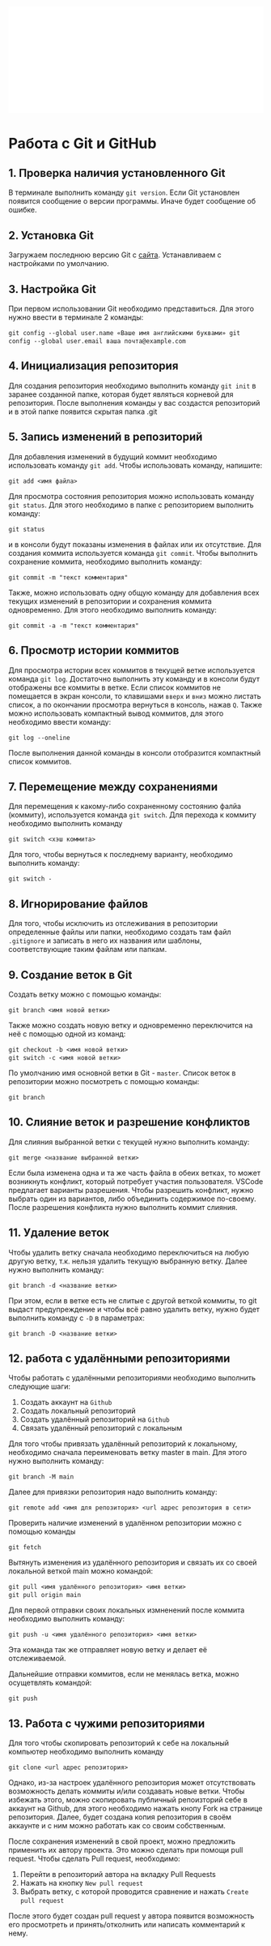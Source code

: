 ![Logo](Git-Logo-White.png)
# Работа с Git и GitHub
## 1. Проверка наличия установленного Git
В терминале выполнить команду `git version`. Если Git установлен появится сообщение о версии программы. Иначе будет сообщение об ошибке.
## 2. Установка Git
Загружаем последнюю версию Git с [сайта](https://git-scm.com/downloads). Устанавливаем с настройками по умолчанию.
## 3. Настройка Git
При первом использовании Git необходимо представиться. Для
этого нужно ввести в терминале 2 команды:
```
git config --global user.name «Ваше имя английскими буквами» git
config --global user.email ваша почта@example.com
```
## 4. Инициализация репозитория
Для создания репозитория необходимо выполнить команду `git init` в заранее созданной папке, которая будет являться корневой для репозитория. После выполнения команды у вас создастся репозиторий и в этой папке появится скрытая папка .git
## 5. Запись изменений в репозиторий
Для добавления изменений в будущий коммит необходимо использовать команду `git add`. Чтобы использовать команду, напишите:
```
git add <имя файла>
```
Для просмотра состояния репозитория можно использовать команду `git status`. Для этого необходимо в папке с репозиторием выполнить команду:
```
git status
```
и в консоли будут показаны изменения в файлах или их отсутствие.
Для создания коммита используется команда `git commit`. Чтобы выполнить сохранение коммита, необходимо выполнить команду:
```
git commit -m "текст комментария"
```
Также, можно использовать одну общую команду для добавления всех текущих изменений в репозитории и сохранения коммита одновременно. Для этого необходимо выполнить команду:
```
git commit -a -m "текст комментария"
```
## 6. Просмотр истории коммитов
Для просмотра истории всех коммитов в текущей ветке используется команда `git log`. Достаточно выполнить эту команду и в консоли будут отображены все коммиты в ветке. Если список коммитов не помещается в экран консоли, то клавишами `вверх` и `вниз` можно листать список, а по окончании просмотра вернуться в консоль, нажав `Q`.
Также можно использовать компактный вывод коммитов, для этого необходимо ввести команду:
```
git log --oneline
```
После выполнения данной команды в консоли отобразится компактный список коммитов.
## 7. Перемещение между сохранениями
Для перемещения к какому-либо сохраненному состоянию фалйа (коммиту), используется команда `git switch`. Для перехода к коммиту необходимо выполнить команду
```
git switch <хэш коммита>
```
Для того, чтобы вернуться к последнему варианту, необходимо выполнить команду:
```
git switch -
```

## 8. Игнорирование файлов
Для того, чтобы исключить из отслеживания в репозитории определенные файлы или папки, необходимо создать там файл `.gitignore` и записать в него их названия или шаблоны, соответствующие таким файлам или папкам. 

## 9. Создание веток в Git
Создать ветку можно с помощью команды: 
```
git branch <имя новой ветки>
```
Также можно создать новую ветку и одновременно переключится на неё с помощью одной из команд:
```
git checkout -b <имя новой ветки>
git switch -c <имя новой ветки>
```
По умолчанию имя основной ветки в Git - `master`.
Список веток в репозитории можно посмотреть с помощью команды:
```
git branch
```

## 10. Слияние веток и разрешение конфликтов
Для слияния выбранной ветки с текущей нужно выполнить команду:
```
git merge <название выбранной ветки>
```

Если была изменена одна и та же часть файла в обеих ветках, то может возникнуть конфликт, который потребует участия пользователя. VSCode предлагает варианты разрешения. Чтобы разрешить конфликт, нужно выбрать один из вариантов, либо объединить содержимое по-своему. 
После разрешения конфликта нужно выполнить коммит слияния.

## 11. Удаление веток
Чтобы удалить ветку сначала необходимо переключиться на любую другую ветку, т.к. нельзя удалить текущую выбранную ветку. Далее нужно выполнить команду:
```
git branch -d <название ветки>
```
При этом, если в ветке есть не слитые с другой веткой коммиты, то git выдаст предупреждение и чтобы всё равно удалить ветку, нужно будет выполнить команду с `-D` в параметрах:
```
git branch -D <название ветки>
```

## 12. работа с удалёнными репозиториями
Чтобы работать с удалёнными репозиториями необходимо выполнить следующие шаги:
1. Создать аккаунт на `Github`
2. Создать локальный репозиторий
3. Создать удалённый репозиторий на `Github`
4. Связать удалённый репозиторий с локальным

Для того чтобы привязать удалённый репозиторий к локальному, необходимо сначала переименовать ветку master в main. Для этого нужно выполнить команду:
```
git branch -M main
```
Далее для привязки репозитория надо выполнить команду:
```
git remote add <имя для репозитория> <url адрес репозитория в сети>
```

Проверить наличие изменений в удалённом репозитории можно с помощью команды
```
git fetch
```

Вытянуть изменения из удалённого репозитория и связать их со своей локальной веткой main можно командой:
```
git pull <имя удалённого репозитория> <имя ветки>
git pull origin main
```

Для первой отправки своих локальных измненений после коммита необходимо выполнить команду:

```
git push -u <имя удалённого репозитория> <имя ветки>
```
Эта команда так же отправляет новую ветку и делает её отслеживаемой.

Дальнейшие отправки коммитов, если не менялась ветка, можно осущетвлять командой:
```
git push
```

## 13. Работа с чужими репозиториями
Для того чтобы скопировать репозиторий к себе на локальный компьютер необходимо выполнить команду
```
git clone <url адрес репозитория>
```
Однако, из-за настроек удалённого репозитория может отсутствовать возможность делать коммиты и/или создавать новые ветки. 
Чтобы избежать этого, можно скопировать публичный репоизторий себе в аккаунт на Github, для этого необходимо нажать кнопу Fork на странице репозитория. Далее, будет создана копия репозитория в своём аккаунте и с ним можно работать как со своим собственным.

После сохранения изменений в свой проект, можно предложить применить их автору проекта. Это можно сделать при помощи pull request. Чтобы сделать Pull request, необходимо:
1. Перейти в репозиторий автора на вкладку Pull Requests
2. Нажать на кнопку `New pull request`
3. Выбрать ветку, с которой проводится сравнение и нажать `Create pull request`

После этого будет создан pull request у автора появится возможность его просмотреть и принять/отколнить или написать комментарий к нему.
